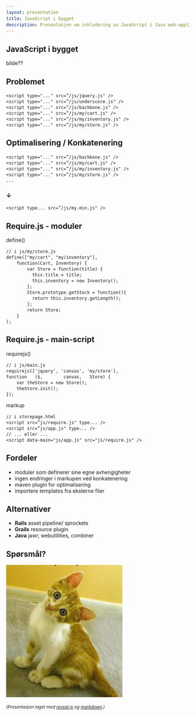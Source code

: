 ```yaml
---
layout: presentation
title: JavaScript i bygget
description: Presentasjon om inkludering av JavaScript i Java web-applikasjoner.
---
```


<section>

JavaScript i bygget
===================
bilde??

</section>

<section>

Problemet
---------

    <script type="..." src=”/js/jquery.js" />
    <script type="..." src=”/js/underscore.js" />
    <script type="..." src=”/js/backbone.js" />
    <script type="..." src=”/js/my/cart.js" />
    <script type="..." src=”/js/my/inventory.js" />
    <script type="..." src=”/js/my/store.js" />

</section>
 
<section>

Optimalisering / Konkatenering
------------------------------

    <script type="..." src=”/js/backbone.js" />
    <script type="..." src=”/js/my/cart.js" />
    <script type="..." src=”/js/my/inventory.js" />
    <script type="..." src=”/js/my/store.js" />
    ...

### &darr; ###

    <script type... src=”/js/my.min.js" />

</section>

<section>

Require.js - moduler
--------------------

define()

    // i js/my/store.js
    define(["my/cart", "my/inventory"],
        function(Cart, Inventory) {
            var Store = function(title) {
              this.title = title;
              this.inventory = new Inventory();
            };
            Store.prototype.getStock = function(){
              return this.inventory.getLength();
            };
            return Store;
        }
    );

</section>

<section>

Require.js - main-script
------------------------

requirejs()

    // i js/main.js
    requirejs(['jquery', 'canvas', 'my/store'],
    function   ($,        canvas,   Store) {
        var theStore = new Store();
        theStore.init();
    });

markup

    // i storepage.html
    <script src=”js/require.js" type... />
    <script src=”js/app.js" type... />
    // ... eller ...
    <script data-main="js/app.js" src="js/require.js" />


</section>


<section>

Fordeler
--------

- moduler som definerer sine egne avhengigheter
- ingen endringer i markupen ved konkatenering
- maven plugin for optimalisering
- importere templates fra eksterne filer

</section>


<section>

Alternativer
------------

- **Rails** asset pipeline/ sprockets
- **Grails** resource plugin
- **Java** jawr, webutilities, combiner

</section>

<section>

Spørsmål?
----------

![Confused Lolcat](/assets/lolcat_confused.jpg)


<small>*(Presentasjon laget med [reveal.js](http://lab.hakim.se/reveal-js/)
og [markdown](http://daringfireball.net/projects/markdown/).)*</small>

</section>

